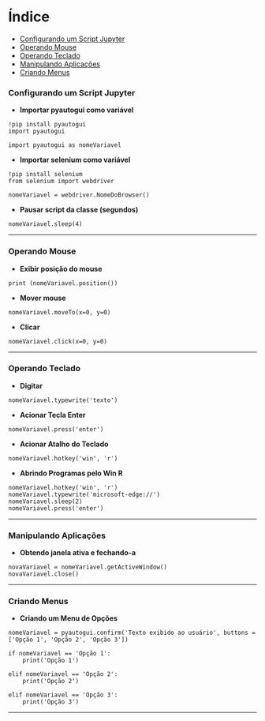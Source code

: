 Índice
=================
<!--ts-->
   * [Configurando um Script Jupyter](#configurando-um-script-jupyter)
   * [Operando Mouse](#operando-mouse)
   * [Operando Teclado](#operando-teclado)
   * [Manipulando Aplicações](#manipulando-aplicações)
   * [Criando Menus](#criando-menus)
<!--te-->


### Configurando um Script Jupyter

- **Importar pyautogui como variável**

```jupyter
!pip install pyautogui
import pyautogui

import pyautogui as nomeVariavel
```

- **Importar selenium como variável**
```jupyter
!pip install selenium
from selenium import webdriver

nomeVariavel = webdriver.NomeDoBrowser()
```

- **Pausar script da classe (segundos)**

```jupyter
nomeVariavel.sleep(4)
```

---

### Operando Mouse

- **Exibir posição do mouse**

```jupyter
print (nomeVariavel.position())
```

- **Mover mouse**

```jupyter
nomeVariavel.moveTo(x=0, y=0)
```

- **Clicar**

```jupyter
nomeVariavel.click(x=0, y=0)
```

---

### Operando Teclado

- **Digitar**

```jupyter
nomeVariavel.typewrite('texto')
```

- **Acionar Tecla Enter**

```jupyter
nomeVariavel.press('enter')
```

- **Acionar Atalho do Teclado**

```jupyter
nomeVariavel.hotkey('win', 'r')
```

- **Abrindo Programas pelo Win R**
```jupyter
nomeVariavel.hotkey('win', 'r')
nomeVariavel.typewrite('microsoft-edge://')
nomeVariavel.sleep(2)
nomeVariavel.press('enter')
```

---

### Manipulando Aplicações

- **Obtendo janela ativa e fechando-a**

```jupyter
novaVariavel = nomeVariavel.getActiveWindow()
novaVariavel.close()
```

---

### Criando Menus

- **Criando um Menu de Opções**
```jupyter
nomeVariavel = pyautogui.confirm('Texto exibido ao usuário', buttons = ['Opção 1', 'Opção 2', 'Opção 3'])

if nomeVariavel == 'Opção 1':
    print('Opção 1')

elif nomeVariavel == 'Opção 2':
    print('Opção 2')

elif nomeVariavel == 'Opção 3':
    print('Opção 3')
```

---
